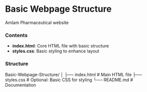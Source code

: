# Basic Webpage Structure

Amlam Pharmaceutical website

### Contents

- **index.html**: Core HTML file with basic structure
- **styles.css**: Basic styling to enhance layout

### Structure

Basic-Webpage-Structure/
│
├── index.html        # Main HTML file
├── styles.css        # Optional: Basic CSS for styling
└── README.md         # Documentation

